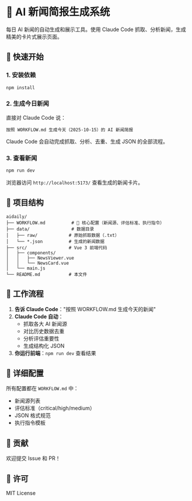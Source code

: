 # 🌅 AI 新闻简报生成系统

每日 AI 新闻的自动生成和展示工具。使用 Claude Code 抓取、分析新闻，生成精美的卡片式展示页面。

## 🚀 快速开始

### 1. 安装依赖

```bash
npm install
```

### 2. 生成今日新闻

直接对 Claude Code 说：

```
按照 WORKFLOW.md 生成今天（2025-10-15）的 AI 新闻简报
```

Claude Code 会自动完成抓取、分析、去重、生成 JSON 的全部流程。

### 3. 查看新闻

```bash
npm run dev
```

浏览器访问 `http://localhost:5173/` 查看生成的新闻卡片。

## 📁 项目结构

```
aidaily/
├── WORKFLOW.md          # 🎯 核心配置（新闻源、评估标准、执行指令）
├── data/                # 数据目录
│   ├── raw/            # 原始抓取数据（.txt）
│   └── *.json          # 生成的新闻数据
├── src/                # Vue 3 前端代码
│   ├── components/
│   │   ├── NewsViewer.vue
│   │   └── NewsCard.vue
│   └── main.js
└── README.md           # 本文件
```

## 🎯 工作流程

1. **告诉 Claude Code**："按照 WORKFLOW.md 生成今天的新闻"
2. **Claude Code 自动**：
   - 抓取各大 AI 新闻源
   - 对比历史数据去重
   - 分析评估重要性
   - 生成结构化 JSON
3. **你运行前端**：`npm run dev` 查看结果

## 📖 详细配置

所有配置都在 `WORKFLOW.md` 中：
- 新闻源列表
- 评估标准（critical/high/medium）
- JSON 格式规范
- 执行指令模板

## 🤝 贡献

欢迎提交 Issue 和 PR！

## 📄 许可

MIT License
